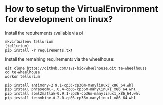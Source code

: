 # How to setup the VirtualEnvironment for development on linux?

Install the requirements available via pi
```
mkvirtualenv tellurium
(tellurium) 
pip install -r requirements.txt
```

Install the remaining requirements via the wheelhouse:
```
git clone https://github.com/sys-bio/wheelhouse.git te-wheelhouse
cd te-wheelhouse
workon tellurium

pip install antimony-2.9.1-cp36-cp36m-manylinux1_x86_64.whl
pip install phrasedml-1.0.4-cp36-cp36m-manylinux1_x86_64.whl
pip install sbml2matlab-0.9.1-cp36-cp36m-manylinux1_x86_64.whl
pip install tecombine-0.2.0-cp36-cp36m-manylinux1_x86_64.whl
```
